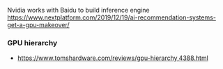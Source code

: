 
Nvidia works with Baidu to build inference engine
https://www.nextplatform.com/2019/12/19/ai-recommendation-systems-get-a-gpu-makeover/


### GPU hierarchy
* https://www.tomshardware.com/reviews/gpu-hierarchy,4388.html
